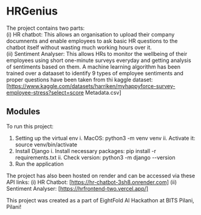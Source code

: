 # HRGenius

The project contains two parts: <br />
(i) HR chatbot: This allows an organisation to upload their company documnents and enable employees to ask basic HR questions to the chatbot itself without wasting much working hours over it. <br />
(ii) Sentiment Analyser: This allows HRs to monitor the wellbeing of their employees using short one-minute surveys everyday and getting analysis of sentiments based on them. A machine learning algorithm has been trained over a dataaset to identify 9 types of employee sentiments and proper questions have been taken from thi kaggle dataset:[https://www.kaggle.com/datasets/harriken/myhappyforce-survey-employee-stress?select=score Metadata.csv] <br />

## Modules

To run this project: 

1. Setting up the virtual env
    i. MacOS: python3 -m venv venv
    ii. Activate it: source venv/bin/activate
2. Install Django
    i. Install necessary packages: pip install -r requirements.txt
    ii. Check version: python3 -m django --version
3. Run the application

The project has also been hosted on render and can be accessed via these API links:
(i) HR Chatbot: [https://hr-chatbot-3sh8.onrender.com]
(ii) Sentiment Analyser: [https://hrfrontend-two.vercel.app/]

This project was created as a part of EightFold AI Hackathon at BITS Pilani, Pilani!
